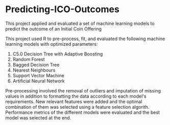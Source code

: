 # Predicting-ICO-Outcomes
This project applied and evaluated a set of machine learning models to predict the outcome of an Initial Coin Offering

This project used R to pre-process, fit, and evaluated the following machine learning models with optimized parameters:
1) C5.0 Decision Tree with Adaptive Boosting 
2) Random Forest 
3) Bagged Decision Tree
4) Nearest Neighbours
5) Support Vector Machine
6) Artificial Neural Network

Pre-processing involved the removal of outliers and imputation of missing values in addition to formatting the data according to each model's requirements. New relevant features were added and the optimal combination of them was selected using a feature selection algorith. 
Performance metrics of the different models were evaluated and the best model was selected at the end. 
